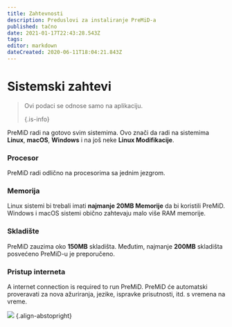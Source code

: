```yaml
---
title: Zahtevnosti
description: Preduslovi za instaliranje PreMiD-a
published: tačno
date: 2021-01-17T22:43:28.543Z
tags:
editor: markdown
dateCreated: 2020-06-11T18:04:21.843Z
---
```


# Sistemski zahtevi

> Ovi podaci se odnose samo na aplikaciju. 
> 
> {.is-info}

PreMiD radi na gotovo svim sistemima. Ovo znači da radi na sistemima **Linux**, **macOS**, **Windows** i na još neke **Linux Modifikacije**.

### Procesor
PreMiD radi odlično na procesorima sa jednim jezgrom.

### Memorija
Linux sistemi bi trebali imati **najmanje 20MB Memorije** da bi koristili PreMiD. Windows i macOS sistemi obično zahtevaju malo više RAM memorije.

### Skladište
PreMiD zauzima oko **150MB** skladišta. Međutim, najmanje **200MB** skladišta posvećeno PreMiD-u je preporučeno.

### Pristup interneta
A internet connection is required to run PreMiD. PreMiD će automatski proveravati za nova ažuriranja, jezike, ispravke prisutnosti, itd. s vremena na vreme.

![](https://a.icons8.com/ViUXyjOj/f4tFww/svg.svg) {.align-abstopright}